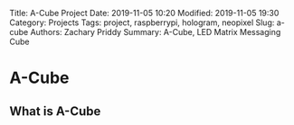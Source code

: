Title: A-Cube Project
Date: 2019-11-05 10:20
Modified: 2019-11-05 19:30
Category: Projects
Tags: project, raspberrypi, hologram, neopixel
Slug: a-cube
Authors: Zachary Priddy
Summary: A-Cube, LED Matrix Messaging Cube

# A-Cube

## What is A-Cube